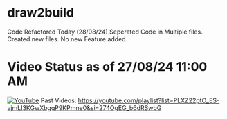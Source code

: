 # draw2build
Code Refactored Today (28/08/24)
Seperated Code in Multiple files. 
Created new files.
No new Feature added.

# Video Status as of 27/08/24 11:00 AM
[![YouTube](http://i.ytimg.com/vi/2o-6RwtLcQ4/hqdefault.jpg)](https://youtu.be/2o-6RwtLcQ4 )
Past Videos: https://youtube.com/playlist?list=PLXZ22ptO_ES-vjmLI3KGwXbggP9KPmne0&si=274OgEG_b6dRSwbG
